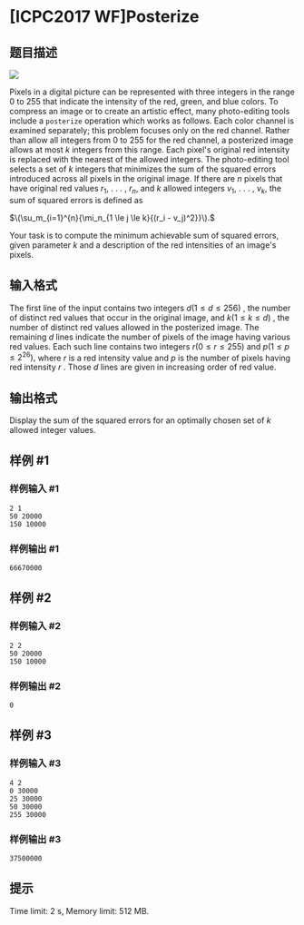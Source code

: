 # [ICPC2017 WF]Posterize

## 题目描述



![](https://onlinejudgeimages.s3-ap-northeast-1.amazonaws.com/problem/14638/1.png)

Pixels in a digital picture can be represented with three integers in the range $0$ to $255$ that indicate the intensity of the red, green, and blue colors. To compress an image or to create an artistic effect, many photo-editing tools include a `posterize` operation which works as follows. Each color channel is examined separately; this problem focuses only on the red channel. Rather than allow all integers from $0$ to $255$ for the red channel, a posterized image allows at most $k$ integers from this range. Each pixel's original red intensity is replaced with the nearest of the allowed integers. The photo-editing tool selects a set of $k$ integers that minimizes the sum of the squared errors introduced across all pixels in the original image. If there are $n$ pixels that have original red values $r_{1},$ . . . , $r_{n},$ and $k$ allowed integers $v_{1},$ . . . , $v_{k},$ the sum of squared errors is defined as

$\(\su_m_{i=1}^{n}{\mi_n_{1 \le j \le k}{(r_i - v_j)^2}}\).$

Your task is to compute the minimum achievable sum of squared errors, given parameter $k$ and a description of the red intensities of an image's pixels.



## 输入格式



The first line of the input contains two integers $d (1 \le d \le 256)$ , the number of distinct red values that occur in the original image, and $k (1 \le k \le d)$ , the number of distinct red values allowed in the posterized image. The remaining $d$ lines indicate the number of pixels of the image having various red values. Each such line contains two integers $r (0 \le r \le 255)$ and $p (1 \le p \le 2^{26}),$ where $r$ is a red intensity value and $p$ is the number of pixels having red intensity $r$ . Those $d$ lines are given in increasing order of red value.



## 输出格式



Display the sum of the squared errors for an optimally chosen set of $k$ allowed integer values.



## 样例 #1

### 样例输入 #1
```
2 1
50 20000
150 10000
```

### 样例输出 #1

```
66670000
```

## 样例 #2

### 样例输入 #2
```
2 2
50 20000
150 10000
```

### 样例输出 #2

```
0
```

## 样例 #3

### 样例输入 #3
```
4 2
0 30000
25 30000
50 30000
255 30000
```

### 样例输出 #3

```
37500000
```

## 提示

Time limit: 2 s, Memory limit: 512 MB. 


